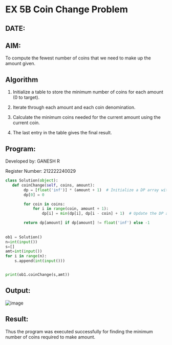 # EX 5B Coin Change Problem
## DATE:
## AIM:
To compute the fewest number of coins that we need to make up the amount given.


## Algorithm
1. Initialize a table to store the minimum number of coins for each amount (0 to target).

2. Iterate through each amount and each coin denomination.

3. Calculate the minimum coins needed for the current amount using the current coin.

4. The last entry in the table gives the final result.  

## Program:
Developed by: GANESH R

Register Number:  212222240029

```python
class Solution(object):
   def coinChange(self, coins, amount):
        dp = [float('inf')] * (amount + 1)  # Initialize a DP array with infinity values
        dp[0] = 0  

        for coin in coins:
            for i in range(coin, amount + 1):
                dp[i] = min(dp[i], dp[i - coin] + 1)  # Update the DP array

        return dp[amount] if dp[amount] != float('inf') else -1
      
      
ob1 = Solution()
n=int(input())
s=[]
amt=int(input())
for i in range(n):
    s.append(int(input()))


print(ob1.coinChange(s,amt))

```

## Output:
![image](https://github.com/user-attachments/assets/a140b74e-de54-4b66-9fc5-85d3f8ec219b)



## Result:
Thus the program was executed successfully for finding the minimum number of coins required to make amount.
